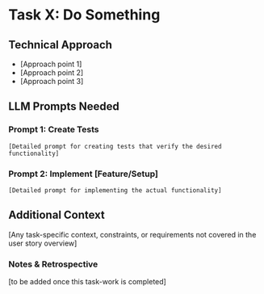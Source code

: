 # Task X: Do Something

## Technical Approach

- [Approach point 1]
- [Approach point 2]
- [Approach point 3]

## LLM Prompts Needed

### Prompt 1: Create Tests

```text
[Detailed prompt for creating tests that verify the desired functionality]
```

### Prompt 2: Implement [Feature/Setup]

```text
[Detailed prompt for implementing the actual functionality]
```

## Additional Context

[Any task-specific context, constraints, or requirements not covered in the user story overview]

### Notes & Retrospective

[to be added once this task-work is completed]
